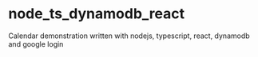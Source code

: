 # node_ts_dynamodb_react
Calendar demonstration written with nodejs, typescript, react, dynamodb and google login
